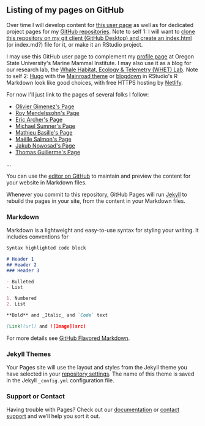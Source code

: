 ## Listing of my pages on GitHub

Over time I will develop content for [this user page](https://danielequs.github.io) as well as for dedicated project pages for my [GitHub repositories](https://github.com/danielequs).
Note to self 1: I will want to [clone this repository on my git client (GitHub Desktop) and create an index.html](https://pages.github.com) (or index.md?) file for it, or make it an RStudio project.

I may use this GitHub user page to complement my [profile page](https://mmi.oregonstate.edu/people/daniel-m-palacios) at Oregon State University's Marine Mammal Institute. I may also use it as a blog for our research lab, the [Whale Habitat, Ecology & Telemetry (WHET) Lab](https://mmi.oregonstate.edu/wtg).
Note to self 2: [Hugo](https://gohugo.io) with the [Mainroad theme](https://github.com/Vimux/Mainroad/) or [blogdown](https://github.com/rstudio/blogdown) in RStudio's R Markdown look like good choices, with free HTTPS hosting by [Netlify](https://www.netlify.com).


For now I'll just link to the pages of several folks I follow:
- [Olivier Gimenez's Page](https://oliviergimenez.github.io)
- [Roy Mendelssohn's Page](https://rmendels.github.io)
- [Eric Archer's Page](https://rmendels.github.io)
- [Michael Sumner's Page](http://mdsumner.github.io)
- [Mathieu Basille's Page](https://mablab.org)
- [Maëlle Salmon's Page](https://masalmon.eu)
- [Jakub Nowosad's Page](https://nowosad.github.io)
- [Thomas Guillerme's Page](http://tguillerme.github.io)



...


You can use the [editor on GitHub](https://github.com/danielequs/danielequs.github.io/edit/master/README.md) to maintain and preview the content for your website in Markdown files.

Whenever you commit to this repository, GitHub Pages will run [Jekyll](https://jekyllrb.com/) to rebuild the pages in your site, from the content in your Markdown files.

### Markdown

Markdown is a lightweight and easy-to-use syntax for styling your writing. It includes conventions for

```markdown
Syntax highlighted code block

# Header 1
## Header 2
### Header 3

- Bulleted
- List

1. Numbered
2. List

**Bold** and _Italic_ and `Code` text

[Link](url) and ![Image](src)
```

For more details see [GitHub Flavored Markdown](https://guides.github.com/features/mastering-markdown/).

### Jekyll Themes

Your Pages site will use the layout and styles from the Jekyll theme you have selected in your [repository settings](https://github.com/danielequs/danielequs.github.io/settings). The name of this theme is saved in the Jekyll `_config.yml` configuration file.

### Support or Contact

Having trouble with Pages? Check out our [documentation](https://help.github.com/categories/github-pages-basics/) or [contact support](https://github.com/contact) and we’ll help you sort it out.
